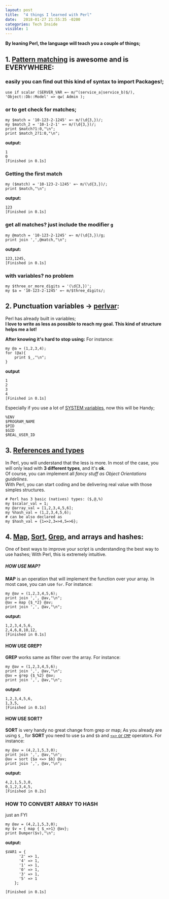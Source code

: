 ```yaml
---
layout: post
title:  "4 things I learned with Perl"
date:   2018-01-27 21:55:35 -0200
categories: Tech Inside
visible: 1
---
```


**By leaning Perl, the language will teach you a couple of things;**

## 1. [Pattern matching](https://perldoc.perl.org/perlre.html#The-Basics) is awesome and is **EVERYWHERE**:
    
### easily you can find out this kind of syntax to import Packages!;
```
use if scalar (SERVER_VAR =~ m/^(service_a|service_b)$/), 'Object::Db::Model' => qw( Admin );
```
    
### or to get check for matches;
    
```
my $match = '10-123-2-1245' =~ m/(\d{3,})/;
my $match_2 = '10-1-2-1' =~ m/(\d{3,})/;
print $match?1:0,"\n";
print $match_2?1:0,"\n";
```
**output:**    
    
```
1
0
[Finished in 0.1s]
```
    
### Getting the first match
```
my ($match) = '10-123-2-1245' =~ m/(\d{3,})/;
print $match,"\n";
```
**output:**

```
123
[Finished in 0.1s]
```
    
### get all matches? just include the modifier [`g`](https://perldoc.perl.org/perlre.html#Modifiers)
    
```
my @match = '10-123-2-1245' =~ m/(\d{3,})/g;
print join ',',@match,"\n";
```
    
**output:**
```
123,1245,
[Finished in 0.1s]
```
    
### with variables? no problem
```
my $three_or_more_digits = '(\d{3,})';
my $a = '10-123-2-1245' =~ m/$three_digits/;
```
    
    
## 2. Punctuation variables -> [perlvar](https://perldoc.perl.org/perlvar.html):
    
Perl has already built in variables; <br/>
**I love to write as less as possible to reach my goal. This kind of structure helps me a lot!**
    
**After knowing it's hard to stop using:**
For instance:
    
```
my @a = (1,2,3,4);
for (@a){
    print $_,"\n";
}
```
    
**output**
```
1
2
3
4
[Finished in 0.1s]
```
    
Especially if you use a lot of [SYSTEM variables](https://perldoc.perl.org/perlvar.html#General-Variables), now this will be Handy;
    
```
%ENV
$PROGRAM_NAME
$PID
$GID
$REAL_USER_ID    
```
    
## 3. [References and types](https://perldoc.perl.org/perlintro.html#Perl-variable-types) 
    
In Perl, you will understand that the less is more. In most of the case, you will only lead with **3 different types**, and it's **ok**.<br/> 
Of course, you can implement all *fancy stuff as Object Orientations guidelines.*<br/>
With Perl, you can start coding and be delivering real value with those simples structures.
    
```
# Perl has 3 basic (natives) types: ($,@,%)
my $scalar_val = 1;
my @array_val = [1,2,3,4,5,6];
my %hash_val = (1,2,3,4,5,6);
# can be also declared as 
my $hash_val = {1=>2,3=>4,5=>6}; 
```
    
## 4. [Map,](http://perldoc.perl.org/functions/map.html) [Sort,](http://perldoc.perl.org/functions/sort.html) [Grep,](http://perldoc.perl.org/functions/grep.html) and arrays and hashes:

One of best ways to improve your script is understanding the best way to use hashes; With Perl, this is extremely intuitive.
    
##### HOW USE MAP?
    
**MAP** is an operation that will implement the function over your array. In most case, you can use `for`.
For instance:
    
```
my @av = (1,2,3,4,5,6);
print join ',', @av,"\n";
@av = map {$_*2} @av;
print join ',', @av,"\n";
```
**output:**

```
1,2,3,4,5,6,    
2,4,6,8,10,12,
[Finished in 0.1s]
```
    
#### HOW USE GREP?
    
**GREP** works same as filter over the array. For instance:

```    
my @av = (1,2,3,4,5,6);
print join ',', @av,"\n";
@av = grep {$_%2} @av;
print join ',', @av,"\n";
```
**output:**
    
```
1,2,3,4,5,6,
1,3,5,
[Finished in 0.1s]
```
    
#### HOW USE SORT?
    
**SORT** is very handy no great change from grep or map; As you already are using `$_`, for **SORT** you need to use `$a` and `$b` and [`<=>` or `CMP`](https://perldoc.perl.org/perlop.html#Equality-Operators)  operators. For instance:
    
    
```    
my @av = (4,2,1,5,3,0);
print join ',', @av,"\n";
@av = sort {$a <=> $b} @av;
print join ',', @av,"\n";
```
**output:**
    
```
4,2,1,5,3,0,
0,1,2,3,4,5,
[Finished in 0.2s]
```
    
### HOW TO CONVERT ARRAY TO HASH
just an FYI
    
```
my @av = (4,2,1,5,3,0);
my $v = { map { $_=>1} @av};
print Dumper($v),"\n";
```
    
**output:**
    
```
$VAR1 = {
      '2' => 1,
      '4' => 1,
      '1' => 1,
      '0' => 1,
      '3' => 1,
      '5' => 1
    };
    
[Finished in 0.1s]
```
    
